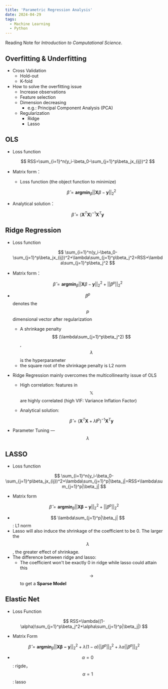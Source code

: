 ```yaml
---
title: 'Parametric Regression Analysis'
date: 2024-04-29
tags:
  - Machine Learning
  - Python
---
```

Reading Note for *Introduction to Computational Science*.

## Overfitting & Underfitting
- Cross Validation
    - Hold-out
    - K-fold
- How to solve the overfitting issue
    - Increase observations
    - Feature selection
    - Dimension decreasing
        - e.g.: Principal Component Analysis (PCA)
    - Regularization
        - Ridge
        - Lasso


## OLS
- Loss function
    
    $$
    RSS=\sum_{i=1}^n(y_i-\beta_0-\sum_{j=1}^p\beta_jx_{ij})^2
    $$
    
- Matrix form：
  - Loss function (the object function to minimize)
      
      $$
      \hat{\beta}=\mathbf{argmin}_{\beta}||\mathbf{X}\beta-\mathbf{y}||_2^2
      $$
    
- Analytical solution：
    
    $$
    \hat{\beta}=(\mathbf{X}^T\mathbf{X})^{-1}\mathbf{X}^T\mathbf{y}
    $$
        

## Ridge Regression

- Loss function
    
    $$
    \sum_{i=1}^n(y_i-\beta_0-\sum_{j=1}^p\beta_jx_{ij})^2+\lambda\sum_{j=1}^p\beta_j^2=RSS+\lambda\sum_{j=1}^p\beta_j^2
    $$
    
- Matrix form：
    
    $$
    \hat{\beta}=\mathbf{argmin}_{\beta}||\mathbf{X}\beta-\mathbf{y}||_2^2+||\beta^p||_2^2
    $$
    
- $$ \beta^p $$ denotes the $$p$$ dimensional vector after regularization
    - A shrinkage penalty $$ (\lambda\sum_{j=1}^p\beta_j^2) $$, $$ \lambda $$ is the hyperparameter
    - the square root of the shrinkage penalty is L2 norm
- Ridge Regression mainly overcomes the multicollinearity issue of OLS
    - High correlation: features in $$ \mathbb{X} $$ are highly correlated (high VIF: Variance Inflation Factor)
    - Analytical solution:
        
        $$
        \hat{\beta}=(\mathbf{X}^T\mathbf{X}+\lambda\mathbf{I}^p)^{-1}\mathbf{X}^T\mathbf{y}
        $$
        
- Parameter Tuning — $$ \lambda $$
  
## LASSO

- Loss function

$$
\sum_{i=1}^n(y_i-\beta_0-\sum_{j=1}^p\beta_jx_{ij})^2+\lambda\sum_{j=1}^p|\beta_j|=RSS+\lambda\sum_{j=1}^p|\beta_j|
$$

- Matrix form

$$
\hat{\beta}=\mathbf{argmin}_{\beta}||\mathbf{X\beta-y}||_2^2+||\beta^p||_2^2
$$

- $$ \lambda\sum_{j=1}^p|\beta_j| $$
: L1 norm
- Lasso will also induce the shrinkage of the coefficient to be 0. The larger the $$\lambda$$, the greater effect of shrinkage.
- The difference between ridge and lasso:
    - The coefficient won't be exactly 0 in ridge while lasso could attain this $$\rightarrow$$ to get a **Sparse Model**
  
## Elastic Net

- Loss Function

$$
RSS+\lambda((1-\alpha)\sum_{j=1}^p\beta_j^2+\alpha\sum_{j=1}^p|\beta_j|)
$$

- Matrix Form

$$
\hat{\beta}=\mathbf{argmin}_{\beta}||\mathbf{X\beta-y}||_2^2+\lambda(1-\alpha)||\beta^p||_2^2+\lambda\alpha||\beta^p||_2^2
$$

- $$ \alpha=0$$: rigde，$$ \alpha=1 $$: lasso
